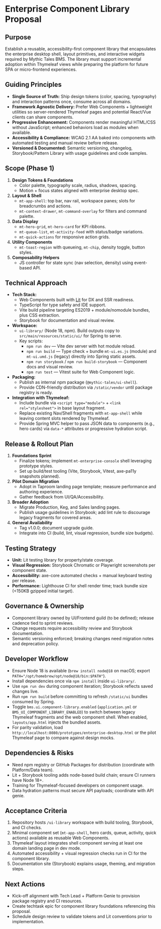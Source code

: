 # Enterprise Component Library Proposal

## Purpose
Establish a reusable, accessibility-first component library that encapsulates the enterprise desktop shell, layout primitives, and interactive widgets required by Mythic Tales BMS. The library must support incremental adoption within Thymeleaf views while preparing the platform for future SPA or micro-frontend experiences.

## Guiding Principles
- **Single Source of Truth:** Ship design tokens (color, spacing, typography) and interaction patterns once, consume across all domains.
- **Framework Agnostic Delivery:** Prefer Web Components + lightweight utilities so server-rendered Thymeleaf pages and potential React/Vue clients can share components.
- **Progressive Enhancement:** Components render meaningful HTML/CSS without JavaScript; enhanced behaviors load as modules when available.
- **Accessibility & Compliance:** WCAG 2.1 AA baked into components with automated testing and manual review before release.
- **Versioned & Documented:** Semantic versioning, changelog, Storybook/Pattern Library with usage guidelines and code samples.

## Scope (Phase 1)
1. **Design Tokens & Foundations**
   - Color palette, typography scale, radius, shadows, spacing.
   - Motion + focus states aligned with enterprise desktop spec.
2. **Layout & Shell**
   - `mt-app-shell`: top bar, nav rail, workspace panes; slots for breadcrumbs and actions.
   - `mt-context-drawer`, `mt-command-overlay` for filters and command palette.
3. **Data Display**
   - `mt-hero-grid`, `mt-hero-card` for KPI ribbons.
   - `mt-queue-list`, `mt-activity-feed` with status/badge variations.
   - `mt-quick-actions` for responsive action grids.
4. **Utility Components**
   - `mt-toast-region` with queueing, `mt-chip`, density toggle, button styles.
5. **Composability Helpers**
   - JS controller for state sync (nav selection, density) using event-based API.

## Technical Approach
- **Tech Stack:**
  - Web Components built with [Lit](https://lit.dev/) for DX and SSR readiness.
  - TypeScript for type safety and IDE support.
  - Vite build pipeline targeting ES2019 + module/nomodule bundles, plus CSS extraction.
  - Storybook for documentation and visual review.
- **Workspace:**
  - `ui-library/` (Node 18, npm). Build outputs copy to `src/main/resources/static/ui/` for Spring to serve.
  - Key scripts:
    - `npm run dev` — Vite dev server with hot module reload.
    - `npm run build` — Type check + bundle `mt-ui.es.js` (module) and `mt-ui.umd.js` (legacy) directly into Spring static assets.
    - `npm run storybook` / `npm run build-storybook` — Component docs and visual review.
    - `npm run test` — Vitest suite for Web Component logic.
- **Packaging:**
  - Publish as internal npm package (`@mythic-tales/ui-shell`).
  - Provide CDN-friendly distribution via `/static/vendor` until package registry is ready.
- **Integration with Thymeleaf:**
  - Include bundle via `<script type="module">` + `<link rel="stylesheet">` in base layout fragment.
  - Replace existing Nav/Shell fragments with `mt-app-shell` while leaving content slots rendered by Thymeleaf.
  - Provide Spring MVC helper to pass JSON data to components (e.g., hero cards) via `data-*` attributes or progressive hydration script.

## Release & Rollout Plan
1. **Foundations Sprint**
   - Finalize tokens; implement `mt-enterprise-console` shell leveraging prototype styles.
   - Set up build/test tooling (Vite, Storybook, Vitest, axe-pa11y snapshots planned).
2. **Pilot Domain Migration**
   - Adopt in Taproom landing page template; measure performance and authoring experience.
   - Gather feedback from UI/QA/Accessibility.
3. **Broader Adoption**
   - Migrate Production, Keg, and Sales landing pages.
   - Publish usage guidelines in Storybook; add lint rule to discourage legacy fragments for covered areas.
4. **General Availability**
   - Tag v1.0.0; document upgrade guide.
   - Integrate into CI (build, lint, visual regression, bundle size budgets).

## Testing Strategy
- **Unit:** Lit testing library for property/state coverage.
- **Visual Regression:** Storybook Chromatic or Playwright screenshots per component state.
- **Accessibility:** axe-core automated checks + manual keyboard testing per release.
- **Performance:** Lighthouse CI for shell render time; track bundle size (<150KB gzipped initial target).

## Governance & Ownership
- Component library owned by UI/Frontend guild (to be defined); release cadence tied to sprint reviews.
- Change requests require accessibility review and Storybook documentation.
- Semantic versioning enforced; breaking changes need migration notes and deprecation policy.

## Developer Workflow
- Ensure Node 18 is available (`brew install node@18` on macOS; export `PATH="/opt/homebrew/opt/node@18/bin:$PATH"`).
- Install dependencies once via `npm install` inside `ui-library/`.
- Use `npm run dev` during component iteration; Storybook reflects saved changes live.
- Run `npm run build` before committing to refresh `/static/ui` bundles consumed by Spring.
- Toggle `bms.ui.component-library.enabled` (`application.yml` or `BMS_UI_COMPONENT_LIBRARY_ENABLED`) to switch between legacy Thymeleaf fragments and the web component shell. When enabled, `layouts/app.html` injects the bundled assets.
- For parity validation, load `http://localhost:8080/prototypes/enterprise-desktop.html` or the pilot Thymeleaf page to compare against design mocks.

## Dependencies & Risks
- Need npm registry or GitHub Packages for distribution (coordinate with Platform/Data team).
- Lit + Storybook tooling adds node-based build chain; ensure CI runners have Node 18+.
- Training for Thymeleaf-focused developers on component usage.
- Data hydration patterns must secure API payloads; coordinate with API genie.

## Acceptance Criteria
1. Repository hosts `/ui-library` workspace with build tooling, Storybook, and CI checks.
2. Minimal component set (`mt-app-shell`, hero cards, queue, activity, quick actions) available as reusable Web Components.
3. Thymeleaf layout integrates shell component serving at least one domain landing page in dev mode.
4. Automated accessibility + visual regression checks run in CI for the component library.
5. Documentation site (Storybook) explains usage, theming, and migration steps.

## Next Actions
- Kick-off alignment with Tech Lead + Platform Genie to provision package registry and CI resources.
- Create techtask epic for component library foundations referencing this proposal.
- Schedule design review to validate tokens and Lit conventions prior to implementation.
